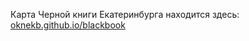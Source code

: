 Карта Черной книги Екатеринбурга находится здесь: [oknekb.github.io/blackbook](https://oknekb.github.io/blackbook)

